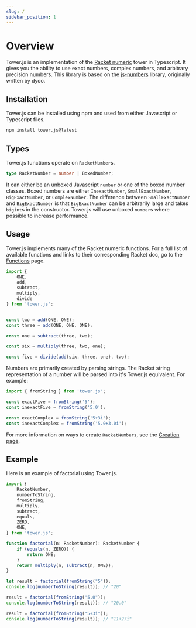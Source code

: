 ```yaml
---
slug: /
sidebar_position: 1
---
```


# Overview 

Tower.js is an implementation of the [Racket numeric](https://docs.racket-lang.org/guide/numbers.html)
tower in Typescript. It gives you the ability to use exact numbers, complex numbers, and 
arbitrary precision numbers. This library is based on the [js-numbers](https://github.com/dyoo/js-numbers) library, 
originally written by dyoo.

## Installation

Tower.js can be installed using npm and used from either Javascript or Typescript files.

```bash
npm install tower.js@latest
```

## Types

Tower.js functions operate on `RacketNumber`s.

```typescript
type RacketNumber = number | BoxedNumber;
```

It can either be an unboxed Javascript `number` or one of the boxed number classes. Boxed numbers are
either `InexactNumber`, `SmallExactNumber`, `BigExactNumber`, or `ComplexNumber`. The difference
between `SmallExactNumber` and `BigExactNumber` is that `BigExactNumber` can be arbitrarily large and takes `bigint`s in 
the constructor. Tower.js will use unboxed `number`s where possible
to increase performance.

## Usage 

Tower.js implements many of the Racket numeric functions. For a full list of
available functions and links to their corresponding Racket doc, go to the
[Functions](./functions) page.

```typescript
import { 
    ONE,
    add,
    subtract,
    multiply,
    divide
} from 'tower.js';


const two = add(ONE, ONE);
const three = add(ONE, ONE, ONE);

const one = subtract(three, two);

const six = multiply(three, two, one);

const five = divide(add(six, three, one), two); 
```

Numbers are primarily created by parsing strings. The Racket string representation of a number will be 
parsed into it's Tower.js equivalent. For example:

```typescript
import { fromString } from 'tower.js';

const exactFive = fromString('5');
const inexactFive = fromString('5.0');

const exactComplex = fromString('5+3i'); 
const inexactComplex = fromString('5.0+3.0i'); 
```

For more information on ways to create `RacketNumbers`, see the [Creation page](/creation).

## Example 

Here is an example of factorial using Tower.js.

```typescript 
import {
    RacketNumber,
    numberToString,
    fromString,
    multiply,
    subtract,
    equals,
    ZERO,
    ONE,
} from 'tower.js';

function factorial(n: RacketNumber): RacketNumber {
    if (equals(n, ZERO)) {
        return ONE;
    }
    return multiply(n, subtract(n, ONE));
}

let result = factorial(fromString("5"));
console.log(numberToString(result)); // "20"

result = factorial(fromString("5.0"));
console.log(numberToString(result)); // "20.0"

result = factorial(fromString("5+3i"));
console.log(numberToString(result)); // "11+27i"
```
